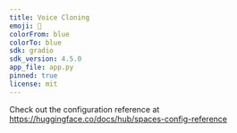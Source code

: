 ```yaml
---
title: Voice Cloning
emoji: 🏃
colorFrom: blue
colorTo: blue
sdk: gradio
sdk_version: 4.5.0
app_file: app.py
pinned: true
license: mit
---
```


Check out the configuration reference at https://huggingface.co/docs/hub/spaces-config-reference